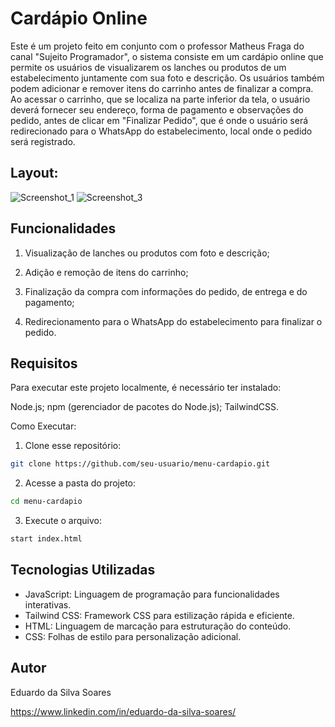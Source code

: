 # Cardápio Online

Este é um projeto feito em conjunto com o professor Matheus Fraga do canal "Sujeito Programador", o sistema consiste em um cardápio online que permite os usuários de visualizarem os lanches ou produtos de um estabelecimento juntamente com sua foto e descrição. Os usuários também podem adicionar e remover itens do carrinho antes de finalizar a compra. Ao acessar o carrinho, que se localiza na parte inferior da tela, o usuário deverá fornecer seu endereço, forma de pagamento e observações do pedido, antes de  clicar em "Finalizar Pedido", que é onde o usuário será redirecionado para o WhatsApp do estabelecimento, local onde o pedido será registrado.

## Layout:
![Screenshot_1](https://github.com/eduardossoares/menu/assets/128731192/b24771da-6f75-45ef-b951-2e79fdfbb20c)
![Screenshot_3](https://github.com/eduardossoares/menu/assets/128731192/388cb6a1-dcd6-40fe-8858-78d3a095ce9f)

## Funcionalidades

1. Visualização de lanches ou produtos com foto e descrição;

2. Adição e remoção de itens do carrinho;

3. Finalização da compra com informações do pedido, de entrega e do pagamento;

4. Redirecionamento para o WhatsApp do estabelecimento para finalizar o pedido.

## Requisitos
Para executar este projeto localmente, é necessário ter instalado:

Node.js;
npm (gerenciador de pacotes do Node.js);
TailwindCSS.

Como Executar:
1. Clone esse repositório:
```bash
git clone https://github.com/seu-usuario/menu-cardapio.git
```

2. Acesse a pasta do projeto:
```bash
cd menu-cardapio
```

3. Execute o arquivo:
```bash
start index.html
```

## Tecnologias Utilizadas

- JavaScript: Linguagem de programação para funcionalidades interativas.
- Tailwind CSS: Framework CSS para estilização rápida e eficiente.
- HTML: Linguagem de marcação para estruturação do conteúdo.
- CSS: Folhas de estilo para personalização adicional.

## Autor

Eduardo da Silva Soares

https://www.linkedin.com/in/eduardo-da-silva-soares/
